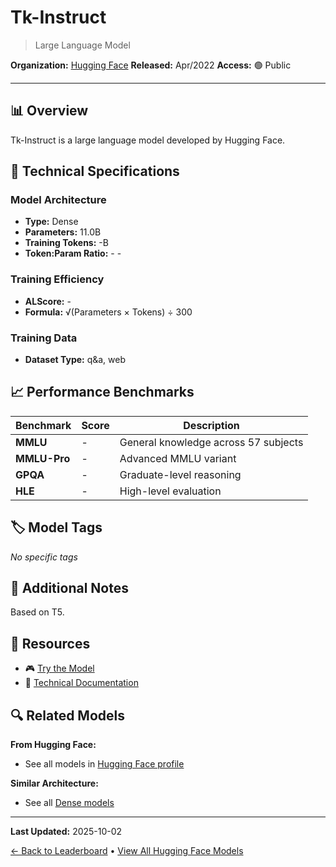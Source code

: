 # Tk-Instruct

> Large Language Model

**Organization:** [Hugging Face](../../labs/hugging-face.md)
**Released:** Apr/2022
**Access:** 🟢 Public

---

## 📊 Overview

Tk-Instruct is a large language model developed by Hugging Face.

## 🔧 Technical Specifications

### Model Architecture
- **Type:** Dense
- **Parameters:** 11.0B
- **Training Tokens:** -B
- **Token:Param Ratio:** - -

### Training Efficiency
- **ALScore:** -
- **Formula:** √(Parameters × Tokens) ÷ 300

### Training Data
- **Dataset Type:** q&a, web

## 📈 Performance Benchmarks

| Benchmark | Score | Description |
|-----------|-------|-------------|
| **MMLU** | - | General knowledge across 57 subjects |
| **MMLU-Pro** | - | Advanced MMLU variant |
| **GPQA** | - | Graduate-level reasoning |
| **HLE** | - | High-level evaluation |

## 🏷️ Model Tags

_No specific tags_

## 📝 Additional Notes

Based on T5.

## 🔗 Resources

- 🎮 [Try the Model](https://instructions.apps.allenai.org/demo)
- 📄 [Technical Documentation](https://arxiv.org/abs/2204.07705)

## 🔍 Related Models

**From Hugging Face:**
- See all models in [Hugging Face profile](../../labs/hugging-face.md)

**Similar Architecture:**
- See all [Dense models](../../architectures/dense.md)

---

**Last Updated:** 2025-10-02

[← Back to Leaderboard](../../README.md) • [View All Hugging Face Models](../../labs/hugging-face.md)
